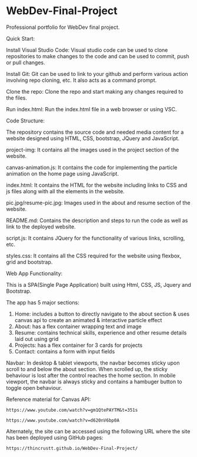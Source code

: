 # WebDev-Final-Project
Professional portfolio for WebDev final project.


Quick Start:


Install Visual Studio Code:
    Visual studio code can be used to clone repositories to make changes to the code and can be used to commit, push or pull changes.

Install Git:
    Git can be used to link to your github and perform various action involving repo cloning, etc. It also acts as a command prompt.

Clone the repo:
    Clone the repo and start making any changes required to the files.

Run index.html:
    Run the index.html file in a web browser or using VSC.


Code Structure:


The repository contains the source code and needed media content for a website designed using HTML, CSS, bootstrap, JQuery and JavaScript.

project-img:
    It contains all the images used in the project section of the website.

canvas-animation.js:
    It contains the code for implementing the particle animation on the home page using JavaScript.

index.html:
    It contains the HTML for the website including links to CSS and js files along with all the elements in the website.

pic.jpg/resume-pic.jpg:
    Images used in the about and resume section of the website.

README.md:
    Contains the description and steps to run the code as well as link to the deployed website.

script.js:
    It contains JQuery for the functionality of various links, scrolling, etc.

styles.css:
    It  contains all the CSS required for the website using flexbox, grid and bootstrap.


Web App Functionality:


This is a SPA(Single Page Application) built using Html, CSS, JS, Jquery and Bootstrap.

The app has 5 major sections:
1) Home: includes a button to directly navigate to the about section & uses canvas api to create an animated & interactive particle effect
2) About: has a flex container wrapping text and image
3) Resume: contains technical skills, experience and other resume details laid out using grid
4) Projects: has a flex container for 3 cards for projects
5) Contact: contains a form with input fields

Navbar:
In desktop & tablet viewports, the navbar becomes sticky upon scroll to and below the about section. When scrolled up, the sticky behaviour is lost after the control reaches the home section. 
In mobile viewport, the navbar is always sticky and contains a hambuger button to toggle open behaviour.

Reference material for Canvas API:

    https://www.youtube.com/watch?v=gm1QtePAYTM&t=351s

    https://www.youtube.com/watch?v=d620nV6bp0A

Alternately, the site can be accessed using the following URL where the site has been deployed using GitHub pages:

    https://thincrustt.github.io/WebDev-Final-Project/